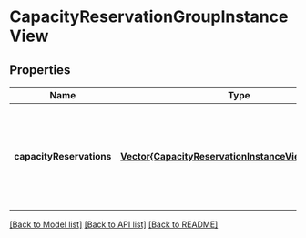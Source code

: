 # CapacityReservationGroupInstanceView


## Properties
Name | Type | Description | Notes
------------ | ------------- | ------------- | -------------
**capacityReservations** | [**Vector{CapacityReservationInstanceViewWithName}**](CapacityReservationInstanceViewWithName.md) | List of instance view of the capacity reservations under the capacity reservation group. | [optional] [readonly] [default to nothing]


[[Back to Model list]](../README.md#models) [[Back to API list]](../README.md#api-endpoints) [[Back to README]](../README.md)


